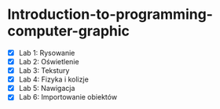 # Introduction-to-programming-computer-graphic

- [x] Lab 1: Rysowanie
- [x] Lab 2: Oświetlenie
- [x] Lab 3: Tekstury
- [x] Lab 4: Fizyka i kolizje
- [x] Lab 5: Nawigacja
- [x] Lab 6: Importowanie obiektów

